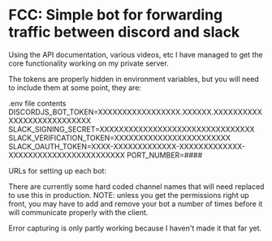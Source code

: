 # FCC: Simple bot for forwarding traffic between discord and slack

Using the API documentation, various videos, etc I have managed to get the core functionality working on my private server.

The tokens are properly hidden in environment variables, but you will need to include them at some point, they are:


.env file contents
DISCORDJS_BOT_TOKEN=XXXXXXXXXXXXXXXXX.XXXXXX.XXXXXXXXXXXXXXXXXXXXXXXXXXX
SLACK_SIGNING_SECRET=XXXXXXXXXXXXXXXXXXXXXXXXXXXXXXXX
SLACK_VERIFICATION_TOKEN=XXXXXXXXXXXXXXXXXXXXXXXX
SLACK_OAUTH_TOKEN=XXXX-XXXXXXXXXXXXX-XXXXXXXXXXXXX-XXXXXXXXXXXXXXXXXXXXXXXX
PORT_NUMBER=####


URLs for setting up each bot:


There are currently some hard coded channel names that will need replaced to use this in production. NOTE: unless you get the permissions right up front, you may have to add and remove your bot a number of times before it will communicate properly with the client.

Error capturing is only partly working because I haven't made it that far yet.